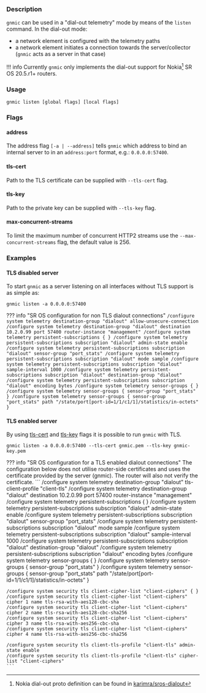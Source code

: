 ### Description
`gnmic` can be used in a "dial-out telemetry" mode by means of the `listen` command. In the dial-out mode:

* a network element is configured with the telemetry paths
* a network element initiates a connection towards the server/collector (`gnmic` acts as a server in that case)

!!! info
    Currently `gnmic` only implements the dial-out support for Nokia[^1] SR OS 20.5.r1+ routers.

### Usage

```
gnmic listen [global flags] [local flags]
```

### Flags
#### address
The address flag `[-a | --address]` tells `gnmic` which address to bind an internal server to in an `address:port` format, e.g.: `0.0.0.0:57400`.

#### tls-cert
Path to the TLS certificate can be supplied with `--tls-cert` flag.

#### tls-key
Path to the private key can be supplied with `--tls-key` flag.

#### max-concurrent-streams
To limit the maximum number of concurrent HTTP2 streams use the `--max-concurrent-streams` flag, the default value is 256.

### Examples
#### TLS disabled server
To start `gnmic` as a server listening on all interfaces without TLS support is as simple as:

```
gnmic listen -a 0.0.0.0:57400
```

??? info "SR OS configuration for non TLS dialout connections"
    ```
    /configure system telemetry destination-group "dialout" allow-unsecure-connection
    /configure system telemetry destination-group "dialout" destination 10.2.0.99 port 57400 router-instance "management"
    /configure system telemetry persistent-subscriptions { }
    /configure system telemetry persistent-subscriptions subscription "dialout" admin-state enable
    /configure system telemetry persistent-subscriptions subscription "dialout" sensor-group "port_stats"
    /configure system telemetry persistent-subscriptions subscription "dialout" mode sample
    /configure system telemetry persistent-subscriptions subscription "dialout" sample-interval 1000
    /configure system telemetry persistent-subscriptions subscription "dialout" destination-group "dialout"
    /configure system telemetry persistent-subscriptions subscription "dialout" encoding bytes
    /configure system telemetry sensor-groups { }
    /configure system telemetry sensor-groups { sensor-group "port_stats" }
    /configure system telemetry sensor-groups { sensor-group "port_stats" path "/state/port[port-id=1/1/c1/1]/statistics/in-octets" }
    ```

#### TLS enabled server
By using [tls-cert](#tls-cert) and [tls-key](#tls-key) flags it is possible to run `gnmic` with TLS.

```
gnmic listen -a 0.0.0.0:57400 --tls-cert gnmic.pem --tls-key gnmic-key.pem
```

??? info "SR OS configuration for a TLS enabled dialout connections"
    The configuration below does not utilise router-side certificates and uses the certificate provided by the server (gnmic). The router will also not verify the certificate.
    ```
    /configure system telemetry destination-group "dialout" tls-client-profile "client-tls"
    /configure system telemetry destination-group "dialout" destination 10.2.0.99 port 57400 router-instance "management"
    /configure system telemetry persistent-subscriptions { }
    /configure system telemetry persistent-subscriptions subscription "dialout" admin-state enable
    /configure system telemetry persistent-subscriptions subscription "dialout" sensor-group "port_stats"
    /configure system telemetry persistent-subscriptions subscription "dialout" mode sample
    /configure system telemetry persistent-subscriptions subscription "dialout" sample-interval 1000
    /configure system telemetry persistent-subscriptions subscription "dialout" destination-group "dialout"
    /configure system telemetry persistent-subscriptions subscription "dialout" encoding bytes
    /configure system telemetry sensor-groups { }
    /configure system telemetry sensor-groups { sensor-group "port_stats" }
    /configure system telemetry sensor-groups { sensor-group "port_stats" path "/state/port[port-id=1/1/c1/1]/statistics/in-octets" }

    /configure system security tls client-cipher-list "client-ciphers" { }
    /configure system security tls client-cipher-list "client-ciphers" cipher 1 name tls-rsa-with-aes128-cbc-sha
    /configure system security tls client-cipher-list "client-ciphers" cipher 2 name tls-rsa-with-aes128-cbc-sha256
    /configure system security tls client-cipher-list "client-ciphers" cipher 3 name tls-rsa-with-aes256-cbc-sha
    /configure system security tls client-cipher-list "client-ciphers" cipher 4 name tls-rsa-with-aes256-cbc-sha256
    
    /configure system security tls client-tls-profile "client-tls" admin-state enable
    /configure system security tls client-tls-profile "client-tls" cipher-list "client-ciphers"
    ```

[^1]: Nokia dial-out proto definition can be found in [karimra/sros-dialout](https://github.com/karimra/sros-dialout/blob/master/NOKIA-dial-out-telemetry.proto)